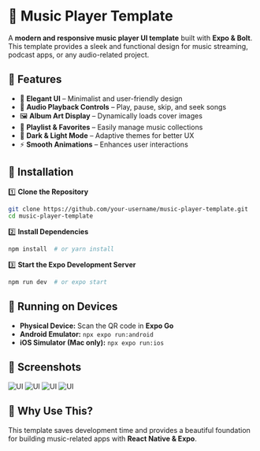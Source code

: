 # 🎵 Music Player Template

A **modern and responsive music player UI template** built with **Expo & Bolt**. This template provides a sleek and functional design for music streaming, podcast apps, or any audio-related project.

## 🚀 Features
- 🎨 **Elegant UI** – Minimalist and user-friendly design
- 🎵 **Audio Playback Controls** – Play, pause, skip, and seek songs
- 🖼️ **Album Art Display** – Dynamically loads cover images
- 📂 **Playlist & Favorites** – Easily manage music collections
- 🌙 **Dark & Light Mode** – Adaptive themes for better UX
- ⚡ **Smooth Animations** – Enhances user interactions


## 📂 Installation

1️⃣ **Clone the Repository**
```bash
git clone https://github.com/your-username/music-player-template.git
cd music-player-template
```

2️⃣ **Install Dependencies**
```bash
npm install  # or yarn install
```

3️⃣ **Start the Expo Development Server**
```bash
npm run dev  # or expo start
```

## 📱 Running on Devices
- **Physical Device:** Scan the QR code in **Expo Go**
- **Android Emulator:** `npx expo run:android`
- **iOS Simulator (Mac only):** `npx expo run:ios`

## 📸 Screenshots
![UI](screenshots/screenshot-1.jpg) ![UI](screenshots/screenshot-2.jpg) ![UI](screenshots/screenshot-3.jpg) ![UI](screenshots/screenshot-4.jpg)


## 🌟 Why Use This?
This template saves development time and provides a beautiful foundation for building music-related apps with **React Native & Expo**.

